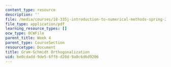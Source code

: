 ```yaml
---
content_type: resource
description: ''
file: /media/courses/18-335j-introduction-to-numerical-methods-spring-2019/be0cdadd9de56ff8d20d9a0c6d6d9206_MIT18_335JS19_lec9_reading.pdf
file_type: application/pdf
learning_resource_types: []
ocw_type: OCWFile
parent_title: Week 4
parent_type: CourseSection
resourcetype: Document
title: Gram-Schmidt Orthogonalization
uid: be0cdadd-9de5-6ff8-d20d-9a0c6d6d9206
---
```

